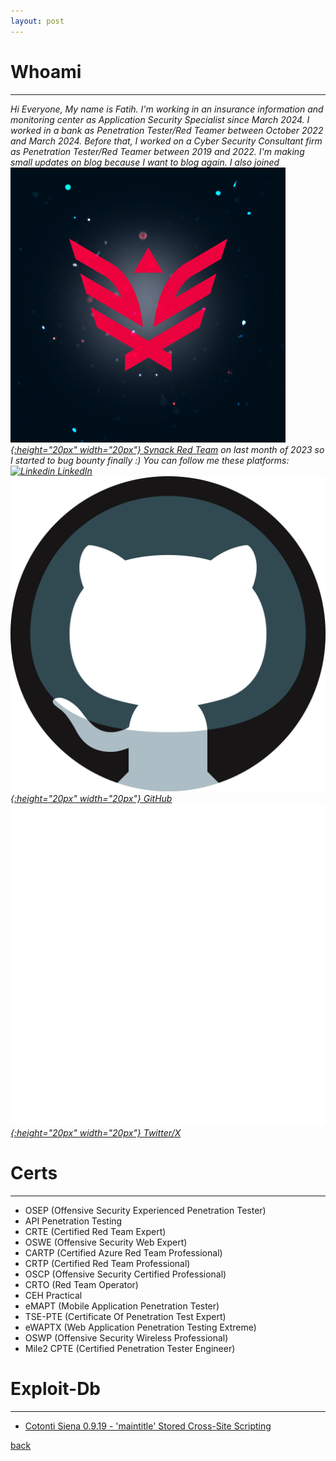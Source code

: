 ```yaml
---
layout: post
---
```


# Whoami
-------------------------------
<i>Hi Everyone,
My name is Fatih. I'm working in an insurance information and monitoring center as Application Security Specialist since March 2024.
I worked in a bank as Penetration Tester/Red Teamer between October 2022 and March 2024.
Before that, I worked on a Cyber Security Consultant firm as Penetration Tester/Red Teamer 
between 2019 and 2022. I'm making small updates on blog because I want to blog again.
I also joined [![GitHub](/img/synack.png){:height="20px" width="20px"} Synack Red Team](https://www.synack.com/red-team/) on last month of 2023 so I started to bug bounty finally  :) You can follow me these platforms:
[![Linkedin](https://i.stack.imgur.com/gVE0j.png) LinkedIn](https://www.linkedin.com/in/fatih-ilgin-652816127)
&nbsp;
[![GitHub](/img/github.png){:height="20px" width="20px"} GitHub](https://github.com/fatihh92)
&nbsp;
[![Twitter/X](/img/twitter.png){:height="20px" width="20px"} Twitter/X](https://twitter.com/fatih_ilgin)
</i>

# Certs
---------------------------------
* OSEP (Offensive Security Experienced Penetration Tester)
* API Penetration Testing
* CRTE (Certified Red Team Expert)
* OSWE (Offensive Security Web Expert)
* CARTP (Certified Azure Red Team Professional)
* CRTP (Certified Red Team Professional)
* OSCP (Offensive Security Certified Professional)
* CRTO (Red Team Operator)
* CEH Practical
* eMAPT (Mobile Application Penetration Tester)
* TSE-PTE (Certificate Of Penetration Test Expert)
* eWAPTX (Web Application Penetration Testing Extreme)
* OSWP (Offensive Security Wireless Professional)
* Mile2 CPTE (Certified Penetration Tester Engineer) 

# Exploit-Db
------------------------------------
* [Cotonti Siena 0.9.19 - 'maintitle' Stored Cross-Site Scripting](https://www.exploit-db.com/exploits/50016)

[back](./)